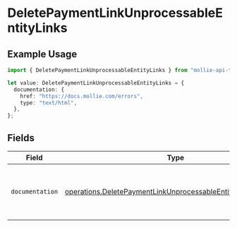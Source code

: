 # DeletePaymentLinkUnprocessableEntityLinks

## Example Usage

```typescript
import { DeletePaymentLinkUnprocessableEntityLinks } from "mollie-api-typescript/models/operations";

let value: DeletePaymentLinkUnprocessableEntityLinks = {
  documentation: {
    href: "https://docs.mollie.com/errors",
    type: "text/html",
  },
};
```

## Fields

| Field                                                                                                                                        | Type                                                                                                                                         | Required                                                                                                                                     | Description                                                                                                                                  |
| -------------------------------------------------------------------------------------------------------------------------------------------- | -------------------------------------------------------------------------------------------------------------------------------------------- | -------------------------------------------------------------------------------------------------------------------------------------------- | -------------------------------------------------------------------------------------------------------------------------------------------- |
| `documentation`                                                                                                                              | [operations.DeletePaymentLinkUnprocessableEntityDocumentation](../../models/operations/deletepaymentlinkunprocessableentitydocumentation.md) | :heavy_check_mark:                                                                                                                           | The URL to the generic Mollie API error handling guide.                                                                                      |